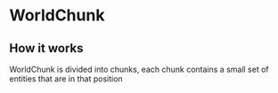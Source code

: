 # WorldChunk

## How it works

WorldChunk is divided into chunks, each chunk contains a small set of entities that are in that position